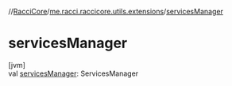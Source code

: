 //[RacciCore](../../index.md)/[me.racci.raccicore.utils.extensions](index.md)/[servicesManager](services-manager.md)

# servicesManager

[jvm]\
val [servicesManager](services-manager.md): ServicesManager
